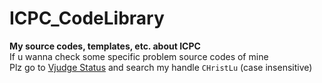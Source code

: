 # ICPC_CodeLibrary
**My source codes, templates, etc. about ICPC**  
If u wanna check some specific problem source codes of mine  
Plz go to [Vjudge Status](http://acm.hust.edu.cn/vjudge/problem/status.action) and search my handle `CHristLu` (case insensitive)  

